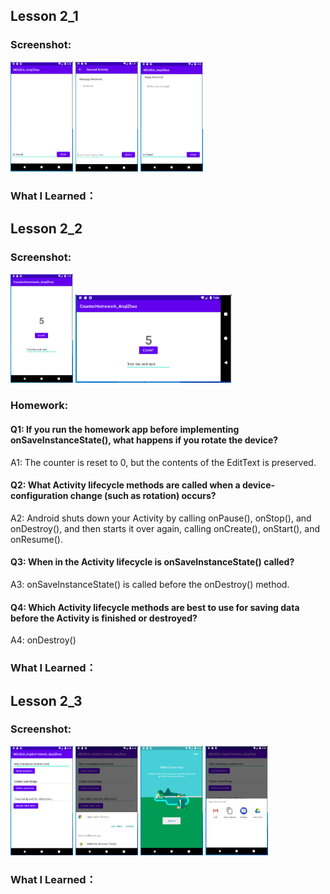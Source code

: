 ## Lesson 2_1

### Screenshot:
<img src="https://raw.githubusercontent.com/anqizhao1024/cs5520project/gh-pages/_pics/lesson2_1_screenshot1.PNG" width="100"/>

<img src="https://raw.githubusercontent.com/anqizhao1024/cs5520project/gh-pages/_pics/lesson2_1_screenshot2.PNG" width="100"/>

<img src="https://raw.githubusercontent.com/anqizhao1024/cs5520project/gh-pages/_pics/lesson2_1_screenshot3.PNG" width="100"/>


### What I Learned：

## Lesson 2_2

### Screenshot:
<img src="https://raw.githubusercontent.com/anqizhao1024/cs5520project/gh-pages/_pics/lesson2_2_screenshot1.PNG" width="100"/>

<img src="https://raw.githubusercontent.com/anqizhao1024/cs5520project/gh-pages/_pics/lesson2_2_screenshot2.PNG" width="250"/>


### Homework:

#### Q1: If you run the homework app before implementing onSaveInstanceState(), what happens if you rotate the device?

A1: The counter is reset to 0, but the contents of the EditText is preserved.

#### Q2: What Activity lifecycle methods are called when a device-configuration change (such as rotation) occurs?

A2: Android shuts down your Activity by calling onPause(), onStop(), and onDestroy(), and then starts it over again, calling onCreate(), onStart(), and onResume().

#### Q3: When in the Activity lifecycle is onSaveInstanceState() called?

A3: onSaveInstanceState() is called before the onDestroy() method.

#### Q4: Which Activity lifecycle methods are best to use for saving data before the Activity is finished or destroyed?

A4: onDestroy()

### What I Learned：

## Lesson 2_3

### Screenshot:
<img src="https://raw.githubusercontent.com/anqizhao1024/cs5520project/gh-pages/_pics/lesson2_3_screenshot1.PNG" width="100"/>

<img src="https://raw.githubusercontent.com/anqizhao1024/cs5520project/gh-pages/_pics/lesson2_3_screenshot2.PNG" width="100"/>

<img src="https://raw.githubusercontent.com/anqizhao1024/cs5520project/gh-pages/_pics/lesson2_3_screenshot3.PNG" width="100"/>

<img src="https://raw.githubusercontent.com/anqizhao1024/cs5520project/gh-pages/_pics/lesson2_3_screenshot4.PNG" width="100"/>

### What I Learned：
